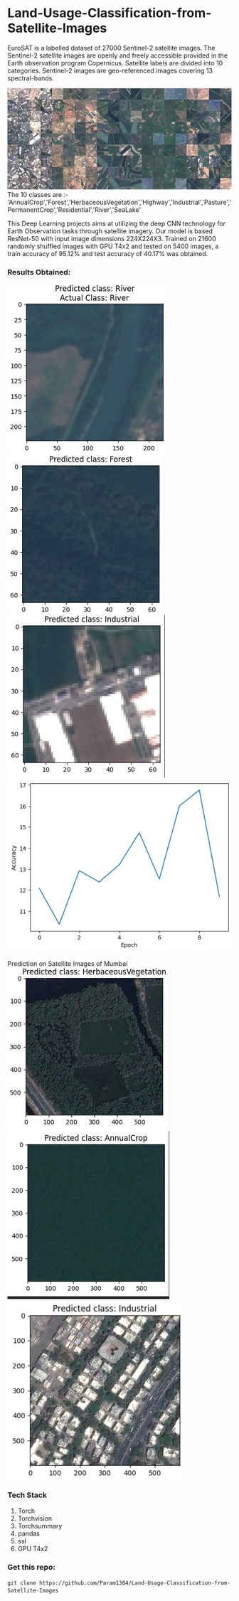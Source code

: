 #      Land-Usage-Classification-from-Satellite-Images

EuroSAT is a labelled dataset of 27000 Sentinel-2 satellite images. The Sentinel-2 satellite images are openly and freely accessible provided in the Earth observation program Copernicus. Satellite labels are divided into 10 categories. Sentinel-2 images are geo-referenced images covering 13 spectral-bands. 

![overview](https://github.com/Param1304/Land-Usage-Classification-from-Satellite-Images/blob/main/EuroSat/eurosat_overview_small.jpg?raw=True) 
The 10 classes are :-
'AnnualCrop','Forest','HerbaceousVegetation','Highway','Industrial','Pasture','PermanentCrop','Residential','River','SeaLake'

This Deep Learning projects aims at utilizing the deep CNN technology for Earth Observation tasks through satellite imagery. Our model is based ResNet-50 with input image dimensions 224X224X3. Trained on 21600 randomly shuffled images with GPU T4x2 and tested on 5400 images, a train accuracy of 95.12% and test accuracy of 40.17% was obtained. 

### Results Obtained:
![r1](https://github.com/Param1304/Land-Usage-Classification-from-Satellite-Images/blob/main/Results/Screenshot%20from%202024-03-11%2018-39-41.png?raw=True)
![](https://github.com/Param1304/Land-Usage-Classification-from-Satellite-Images/blob/main/Results/Screenshot%20from%202024-03-11%2018-41-38.png?raw=True)
![](https://github.com/Param1304/Land-Usage-Classification-from-Satellite-Images/blob/main/Results/Screenshot%20from%202024-03-11%2018-42-19.png?raw=True)
![](https://github.com/Param1304/Land-Usage-Classification-from-Satellite-Images/blob/main/Results/Screenshot%20from%202024-03-16%2001-11-47.png?raw=True)

Prediction on Satellite Images of Mumbai
![](https://github.com/Param1304/Land-Usage-Classification-from-Satellite-Images/blob/main/Results/Screenshot%20from%202024-03-16%2001-10-42.png?raw=True)
![](https://github.com/Param1304/Land-Usage-Classification-from-Satellite-Images/blob/main/Results/Screenshot%20from%202024-03-16%2001-20-07.png?raw=True)
![](https://github.com/Param1304/Land-Usage-Classification-from-Satellite-Images/blob/main/Results/Screenshot%20from%202024-03-16%2001-06-09.png?raw=True)

### Tech Stack
1. Torch 
2. Torchvision
3. Torchsummary
4. pandas
5. ssl
6. GPU T4x2 


### Get this repo: 

```git clone https://github.com/Param1304/Land-Usage-Classification-from-Satellite-Images```

